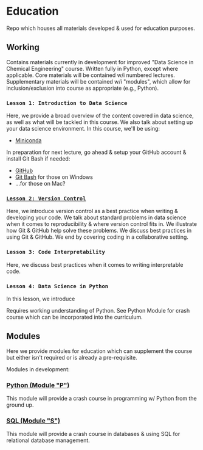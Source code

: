 # Education
Repo which houses all materials developed & used for education purposes. 


## Working
Contains materials currently in development for improved "Data Science in Chemical Engineering" course.
Written fully in Python, except where applicable. 
Core materials will be contained w/i numbered lectures. 
Supplementary materials will be contained w/i "modules", which allow for inclusion/exclusion into course as appropriate (e.g., Python). 


### `Lesson 1: Introduction to Data Science`
Here, we provide a broad overview of the content covered in data science, as well as what will be tackled in this course. 
We also talk about setting up your data science environment. In this course, we'll be using:
- [Miniconda](https://docs.conda.io/en/latest/miniconda.html)

In preparation for next lecture, go ahead & setup your GitHub account & install Git Bash if needed: 
- [GitHub](https://github.com/)
- [Git Bash](https://gitforwindows.org/) for those on Windows
- ...for those on Mac?


### [`Lesson 2: Version Control`](https://github.com/curtispmartin/Courses/tree/master/Working/2_VersionControl)
Here, we introduce version control as a best practice when writing & developing your code. 
We talk about standard problems in data science when it comes to reproducibility & where version control fits in. 
We illustrate how Git & GitHub help solve these problems. 
We discuss best practices in using Git & GitHub. 
We end by covering coding in a collaborative setting.


### `Lesson 3: Code Interpretability`
Here, we discuss best practices when it comes to writing interpretable code. 


### `Lesson 4: Data Science in Python`
In this lesson, we introduce 

Requires working understanding of Python. 
See Python Module for crash course which can be incorporated into the curriculum.


## Modules
Here we provide modules for education which can supplement the course but either isn't required or is already a pre-requisite.

Modules in development:
### [Python (Module "P")](https://github.com/curtispmartin/Courses/tree/master/Working/Modules/Python)
This module will provide a crash course in programming w/ Python from the ground up. 

### [SQL (Module "S")](https://github.com/curtispmartin/Courses/tree/master/Working/Modules/SQL)
This module will provide a crash course in databases & using SQL for relational database management. 